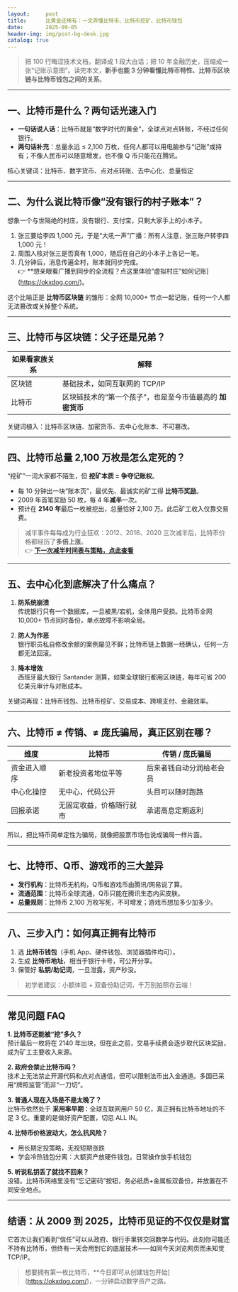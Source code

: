 ```yaml
---
layout:     post
title:      比黄金还稀有：一文弄懂比特币、比特币挖矿、比特币钱包
date:       2025-09-05
header-img: img/post-bg-desk.jpg
catalog: true
---
```


> 把 100 行晦涩技术文档，翻译成 1 段大白话；把 10 年金融历史，压缩成一张“记账示意图”。读完本文，**新手也能 3 分钟看懂比特币特性、比特币区块链与比特币钱包之间的关系**。

---

## 一、比特币是什么？两句话光速入门

- **一句话说人话**：比特币就是“数字时代的黄金”，全球点对点转账，不经过任何银行。
- **两句话补充**：总量永远 ≤ 2,100 万枚，任何人都可以用电脑参与“记账”或持有；不像人民币可以随意增发，也不像 Q 币只能花在腾讯。

核心关键词：比特币、数字货币、点对点转账、去中心化、总量恒定

---

## 二、为什么说比特币像“没有银行的村子账本”？

想象一个与世隔绝的村庄，没有银行、支付宝，只剩大家手上的小本子。

1. 张三要给李四 1,000 元，于是“大吼一声”广播：所有人注意，张三账户转李四 1,000 元！
2. 周围人核对张三是否真有 1,000，随后在自己的小本子上各记一笔。
3. 几分钟后，消息传遍全村，账本就同步完成。  
   👉 **想亲眼看广播到同步的全流程？点这里体验“虚拟村庄”如何记账](https://okxdog.com/)。

这个比喻正是 **比特币区块链** 的雏形：全网 10,000+ 节点一起记账，任何一个人都无法篡改或关掉整个系统。

---

## 三、比特币与区块链：父子还是兄弟？

| 如果看家族关系 | 解释 |
|---|---|
| 区块链 | 基础技术，如同互联网的 TCP/IP |
| 比特币 | 区块链技术的“第一个孩子”，也是至今市值最高的 **加密货币** |

关键词植入：比特币区块链、加密货币、去中心化账本、不可篡改。

---

## 四、比特币总量 2,100 万枚是怎么定死的？

“挖矿”一词大家都不陌生，但 **挖矿本质 = 争夺记账权**。

- 每 10 分钟出一块“账本页”，最优先、最诚实的矿工得 **比特币奖励**。
- 2009 年首笔奖励 50 枚，每 4 年**减半**一次。
- 预计在 **2140 年**最后一枚被挖出，总量恰好 2,100 万。此后矿工收入仅靠交易费。

> 减半事件每每成为行业狂欢：2012、2016、2020 三次减半后，比特币价格都经历了**多倍上涨**。  
> 👉 [**下一次减半时间表与策略，点此查看**](https://okxdog.com/)

---

## 五、去中心化到底解决了什么痛点？

1. **防系统崩溃**  
   传统银行只有一个数据库，一旦被黑/宕机，全体用户受损。比特币全网 10,000+ 节点同时备份，单点故障不影响全局。

2. **防人为作恶**  
   银行职员私自修改余额的案例屡见不鲜；比特币链上数据一经确认，任何一方都无法回滚。

3. **降本增效**  
   西班牙最大银行 Santander 测算，如果全球银行都用区块链，每年可省 200 亿美元审计与对账成本。

关键词再现：比特币钱包、比特币挖矿、交易成本、跨境支付、金融效率。

---

## 六、比特币 ≠ 传销、≠ 庞氏骗局，真正区别在哪？

| 维度 | 比特币 | 传销 / 庞氏骗局 |
|---|---|---|
| 资金进入顺序 | 新老投资者地位平等 | 后来者钱自动分润给老会员 |
| 中心化操控 | 无中心，代码公开 | 头目可以随时跑路 |
| 回报承诺 | 无固定收益，价格随行就市 | 承诺高息定期返利 |

所以，把比特币简单定性为骗局，就像把股票市场也说成骗局一样片面。

---

## 七、比特币、Q币、游戏币的三大差异

- **发行机构**：比特币无机构，Q币和游戏币由腾讯/网易说了算。
- **流通范围**：比特币全球流通，Q币只能在腾讯生态内买皮肤。
- **总量规则**：比特币 2,100 万枚写死，不可增发；游戏币想加多少加多少。

---

## 八、三步入门：如何真正拥有比特币

1. 选 **比特币钱包**（手机 App、硬件钱包、浏览器插件均可）。
2. 生成 **比特币地址**，相当于银行卡号，可公开分享。
3. 保管好 **私钥/助记词**，一旦泄露，资产秒没。

> 初学者建议：小额体验 + 双备份助记词，千万别拍照存云端！

---

## 常见问题 FAQ

**1. 比特币还能被“挖”多久？**  
预计最后一枚将在 2140 年出块，但在此之前，交易手续费会逐步取代区块奖励，成为矿工主要收入来源。

**2. 政府会禁止比特币吗？**  
技术上无法禁止开源代码和点对点通信，但可以限制法币出入金通道。多国已采用“牌照监管”而非“一刀切”。

**3. 普通人现在入场是不是太晚了？**  
比特币依然处于 **采用率早期**：全球互联网用户 50 亿，真正拥有比特币地址的不足 3 亿。重要的是做好资产配置，切忌 ALL IN。

**4. 比特币价格波动大，怎么抗风险？**  
- 用长期定投策略，无视短期涨跌  
- 学会冷热钱包分离：大额资产放硬件钱包，日常操作放手机钱包

**5. 听说私钥丢了就找不回来？**  
没错。比特币网络里没有“忘记密码”按钮，务必纸质+金属板双备份，并放置在不同安全地点。

---

## 结语：从 2009 到 2025，比特币见证的不仅仅是财富

它首次让我们看到“信任”可以从政府、银行手里转交回数学与代码。此刻你可能还不持有比特币，但终有一天会用到它的底层技术——如同今天浏览网页而未知觉 TCP/IP。  

> 想要拥有第一枚比特币，**今日即可从创建钱包开始](https://okxdog.com/)，一分钟启动数字资产之路。
